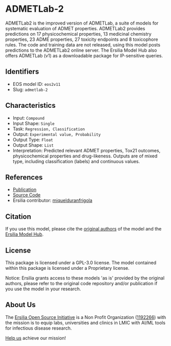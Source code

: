 # ADMETLab-2

ADMETLab2 is the improved version of ADMETLab, a suite of models for systematic evaluation of ADMET properties. ADMETLab2 provides predictions on 17 physicochemical properties, 13 medicinal chemistry properties, 23 ADME properties, 27 toxicity endpoints and 8 toxicophore rules. The code and training data are not released, using this model posts predictions to the ADMETLab2 online server. The Ersilia Model Hub also offers ADMETLab (v1) as a downloadable package for IP-sensitive queries.

## Identifiers

* EOS model ID: `eos2v11`
* Slug: `admetlab-2`

## Characteristics

* Input: `Compound`
* Input Shape: `Single`
* Task: `Regression, Classification`
* Output: `Experimental value, Probability`
* Output Type: `Float`
* Output Shape: `List`
* Interpretation: Predicted relevant ADMET properties, Tox21 outcomes, physicochemical properties and drug-likeness. Outputs are of mixed type, including classification (labels) and continuous values.

## References

* [Publication](https://academic.oup.com/nar/article/49/W1/W5/6249611?login=false)
* [Source Code](https://admetmesh.scbdd.com/)
* Ersilia contributor: [miquelduranfrigola](https://github.com/miquelduranfrigola)

## Citation

If you use this model, please cite the [original authors](https://academic.oup.com/nar/article/49/W1/W5/6249611?login=false) of the model and the [Ersilia Model Hub](https://github.com/ersilia-os/ersilia/blob/master/CITATION.cff).

## License

This package is licensed under a GPL-3.0 license. The model contained within this package is licensed under a Proprietary license.

Notice: Ersilia grants access to these models 'as is' provided by the original authors, please refer to the original code repository and/or publication if you use the model in your research.

## About Us

The [Ersilia Open Source Initiative](https://ersilia.io) is a Non Profit Organization ([1192266](https://register-of-charities.charitycommission.gov.uk/charity-search/-/charity-details/5170657/full-print)) with the mission is to equip labs, universities and clinics in LMIC with AI/ML tools for infectious disease research.

[Help us](https://www.ersilia.io/donate) achieve our mission!